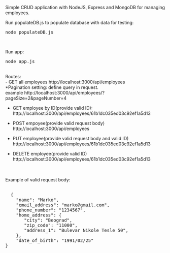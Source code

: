 Simple CRUD application with NodeJS, Express and MongoDB for managing employees.

Run populateDB.js to populate database with data for testing:
<pre>node populateDB.js </pre></br>
 
Run app: 
<pre>node app.js</pre>

</br>
Routes: </br>
- GET all employees
 http://localhost:3000/api/employees </br>
*Pagination setting: define query in request. </br>
example http://localhost:3000/api/employees/?pageSize=2&pageNumber=4 </br>

- GET employee by ID(provide valid ID):</br>
 http://localhost:3000/api/employees/61b1dc035ed03c92ef1a5d13</br>
 
 - POST empoyee(provide valid request body) </br>
   http://localhost:3000/api/employees </br>
   
 - PUT employee(provide valid request body and valid ID) </br>
   http://localhost:3000/api/employees/61b1dc035ed03c92ef1a5d13 </br>
   
 - DELETE employee(provide valid ID)</br>
  http://localhost:3000/api/employees/61b1dc035ed03c92ef1a5d13
  
  </br></br>
  Example of valid request body: </br>
  </br>
  <pre>
  {
    "name": "Marko",
    "email_address": "marko@gmail.com",
    "phone_number": "1234567",
    "home_address": {
       "city": "Beograd",
       "zip_code": "11000",
       "address_1": "Bulevar Nikole Tesle 50",
    },
    "date_of_birth": "1991/02/25"
}
</pre>
